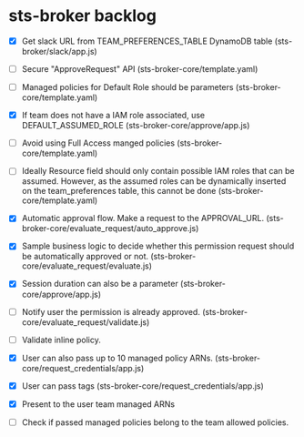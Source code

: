 # sts-broker backlog

* [X] Get slack URL from TEAM_PREFERENCES_TABLE DynamoDB table (sts-broker/slack/app.js)

* [ ] Secure "ApproveRequest" API (sts-broker-core/template.yaml)

* [ ] Managed policies for Default Role should be parameters (sts-broker-core/template.yaml)

* [X] If team does not have a IAM role associated, use DEFAULT_ASSUMED_ROLE (sts-broker-core/approve/app.js)

* [ ] Avoid using Full Access manged policies (sts-broker-core/template.yaml)

* [ ] Ideally Resource field should only contain possible IAM roles that can be assumed.
      However, as the assumed roles can be dynamically inserted on the team_preferences table, this cannot be done (sts-broker-core/template.yaml)
      
* [X] Automatic approval flow. Make a request to the APPROVAL_URL. (sts-broker-core/evaluate_request/auto_approve.js)

* [X] Sample business logic to decide whether this permission request should be automatically approved or not. (sts-broker-core/evaluate_request/evaluate.js)

* [X] Session duration can also be a parameter (sts-broker-core/approve/app.js)

* [ ] Notify user the permission is already approved. (sts-broker-core/evaluate_request/validate.js)

* [ ] Validate inline policy.

* [X] User can also pass up to 10 managed policy ARNs. (sts-broker-core/request_credentials/app.js)

* [X] User can pass tags (sts-broker-core/request_credentials/app.js)

* [X] Present to the user team managed ARNs

* [ ] Check if passed managed policies belong to the team allowed policies.
